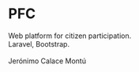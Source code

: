 # PFC 
Web platform for citizen participation.
<br>
Laravel, Bootstrap.
<br>
<br>
Jerónimo Calace Montú

